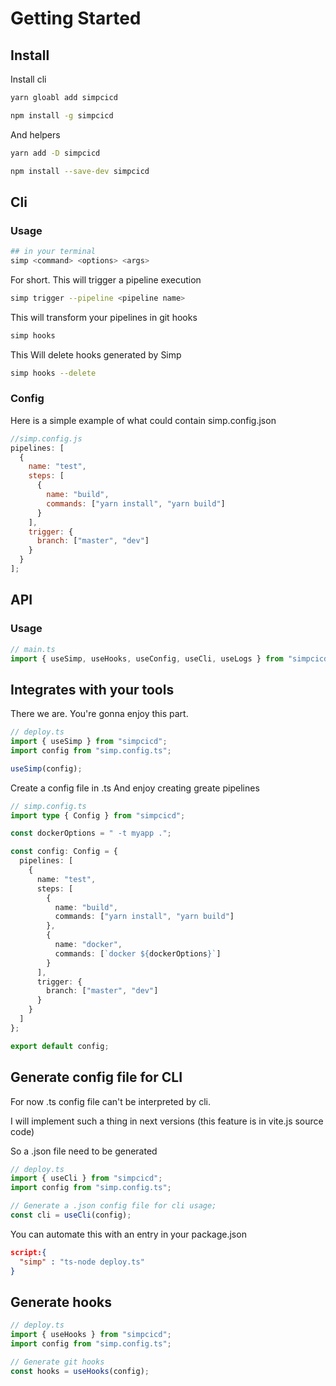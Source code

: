 # Getting Started

## Install

Install cli

```bash
yarn gloabl add simpcicd
```

```bash
npm install -g simpcicd
```

And helpers

```bash
yarn add -D simpcicd
```

```bash
npm install --save-dev simpcicd
```

## Cli

### Usage

```bash
## in your terminal
simp <command> <options> <args>
```

For short.
This will trigger a pipeline execution

```bash
simp trigger --pipeline <pipeline name>
```

This will transform your pipelines in git hooks

```bash
simp hooks
```

This Will delete hooks generated by Simp

```bash
simp hooks --delete
```

### Config

Here is a simple example of what could contain simp.config.json

```js
//simp.config.js
pipelines: [
  {
    name: "test",
    steps: [
      {
        name: "build",
        commands: ["yarn install", "yarn build"]
      }
    ],
    trigger: {
      branch: ["master", "dev"]
    }
  }
];
```

## API

### Usage

```ts
// main.ts
import { useSimp, useHooks, useConfig, useCli, useLogs } from "simpcicd";
```

## Integrates with your tools

There we are.
You're gonna enjoy this part.

```ts
// deploy.ts
import { useSimp } from "simpcicd";
import config from "simp.config.ts";

useSimp(config);
```

Create a config file in .ts
And enjoy creating greate pipelines

```ts
// simp.config.ts
import type { Config } from "simpcicd";

const dockerOptions = " -t myapp .";

const config: Config = {
  pipelines: [
    {
      name: "test",
      steps: [
        {
          name: "build",
          commands: ["yarn install", "yarn build"]
        },
        {
          name: "docker",
          commands: [`docker ${dockerOptions}`]
        }
      ],
      trigger: {
        branch: ["master", "dev"]
      }
    }
  ]
};

export default config;
```

## Generate config file for CLI

For now .ts config file can't be interpreted by cli.

I will implement such a thing in next versions (this feature is in vite.js source code)

So a .json file need to be generated

```ts
// deploy.ts
import { useCli } from "simpcicd";
import config from "simp.config.ts";

// Generate a .json config file for cli usage;
const cli = useCli(config);
```

You can automate this with an entry in your package.json

```json
script:{
  "simp" : "ts-node deploy.ts"
}
```

## Generate hooks

```ts
// deploy.ts
import { useHooks } from "simpcicd";
import config from "simp.config.ts";

// Generate git hooks
const hooks = useHooks(config);
```
